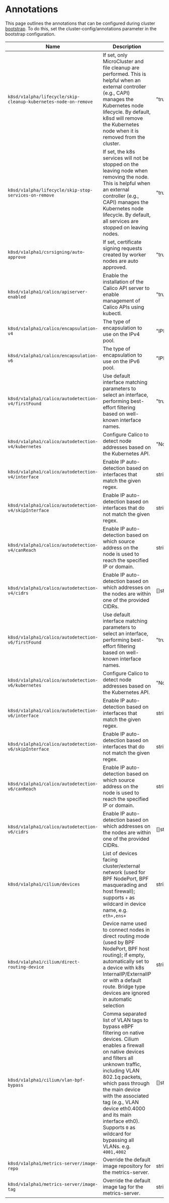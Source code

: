 # Annotations

This page outlines the annotations that can be configured during cluster
[bootstrap]. To do this, set the cluster-config/annotations parameter in
the bootstrap configuration.

| Name                                                          | Description                                                                                                                                                                                                                                       | Values          |
|---------------------------------------------------------------|---------------------------------------------------------------------------------------------------------------------------------------------------------------------------------------------------------------------------------------------------|-----------------|
| `k8sd/v1alpha/lifecycle/skip-cleanup-kubernetes-node-on-remove` | If set, only MicroCluster and file cleanup are performed.  This is helpful when an external controller (e.g., CAPI) manages the Kubernetes node lifecycle. By default,  k8sd will remove the Kubernetes node when it is removed from the cluster. | "true"\|"false" |
| `k8sd/v1alpha/lifecycle/skip-stop-services-on-remove` | If set, the k8s services will not be stopped on the leaving node when removing the node. This is helpful when an external controller (e.g., CAPI) manages the Kubernetes node lifecycle. By default, all services are stopped on leaving nodes. | "true"\|"false" |
| `k8sd/v1alpha1/csrsigning/auto-approve` | If set, certificate signing requests created by worker nodes are auto approved. | "true"\|"false" |
| `k8sd/v1alpha1/calico/apiserver-enabled` | Enable the installation of the Calico API server to enable management of Calico APIs using kubectl. | "true"\|"false" |
| `k8sd/v1alpha1/calico/encapsulation-v4` | The type of encapsulation to use on the IPv4 pool. | "IPIP"\|"VXLAN"\|"IPIPCrossSubnet"\|"VXLANCrossSubnet"\|"None" |
| `k8sd/v1alpha1/calico/encapsulation-v6` | The type of encapsulation to use on the IPv6 pool. | "IPIP"\|"VXLAN"\|"IPIPCrossSubnet"\|"VXLANCrossSubnet"\|"None" |
| `k8sd/v1alpha1/calico/autodetection-v4/firstFound` | Use default interface matching parameters to select an interface, performing best-effort filtering based on well-known interface names. | "true"\|"false" |
| `k8sd/v1alpha1/calico/autodetection-v4/kubernetes` | Configure Calico to detect node addresses based on the Kubernetes API. | "NodeInternalIP" |
| `k8sd/v1alpha1/calico/autodetection-v4/interface` | Enable IP auto-detection based on interfaces that match the given regex. | string |
| `k8sd/v1alpha1/calico/autodetection-v4/skipInterface` | Enable IP auto-detection based on interfaces that do not match the given regex. | string |
| `k8sd/v1alpha1/calico/autodetection-v4/canReach` | Enable IP auto-detection based on which source address on the node is used to reach the specified IP or domain. | string |
| `k8sd/v1alpha1/calico/autodetection-v4/cidrs` | Enable IP auto-detection based on which addresses on the nodes are within one of the provided CIDRs. | []string (comma separated) |
| `k8sd/v1alpha1/calico/autodetection-v6/firstFound` | Use default interface matching parameters to select an interface, performing best-effort filtering based on well-known interface names. | "true"\|"false" |
| `k8sd/v1alpha1/calico/autodetection-v6/kubernetes` | Configure Calico to detect node addresses based on the Kubernetes API. | "NodeInternalIP" |
| `k8sd/v1alpha1/calico/autodetection-v6/interface` | Enable IP auto-detection based on interfaces that match the given regex. | string |
| `k8sd/v1alpha1/calico/autodetection-v6/skipInterface` | Enable IP auto-detection based on interfaces that do not match the given regex. | string |
| `k8sd/v1alpha1/calico/autodetection-v6/canReach` | Enable IP auto-detection based on which source address on the node is used to reach the specified IP or domain. | string |
| `k8sd/v1alpha1/calico/autodetection-v6/cidrs` | Enable IP auto-detection based on which addresses on the nodes are within one of the provided CIDRs. | []string (comma separated) |
| `k8sd/v1alpha1/cilium/devices` | List of devices facing cluster/external network (used for BPF NodePort, BPF masquerading and host firewall); supports `+` as wildcard in device name, e.g. `eth+,ens+` | string |
| `k8sd/v1alpha1/cilium/direct-routing-device` | Device name used to connect nodes in direct routing mode (used by BPF NodePort, BPF host routing); if empty, automatically set to a device with k8s InternalIP/ExternalIP or with a default route. Bridge type devices are ignored in automatic selection | string |
| `k8sd/v1alpha1/cilium/vlan-bpf-bypass` | Comma separated list of VLAN tags to bypass eBPF filtering on native devices. Cilium enables a firewall on native devices and filters all unknown traffic, including VLAN 802.1q packets, which pass through the main device with the associated tag (e.g., VLAN device eth0.4000 and its main interface eth0). Supports `0` as wildcard for bypassing all VLANs. e.g. `4001,4002` | []string |
| `k8sd/v1alpha1/metrics-server/image-repo` | Override the default image repository for the metrics-server. | string |
| `k8sd/v1alpha1/metrics-server/image-tag` | Override the default image tag for the metrics-server. | string |


<!-- Links -->

[bootstrap]: bootstrap-config-reference
